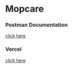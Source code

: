 # Mopcare

### Postman Documentation
[click here](https://documenter.getpostman.com/view/22271662/2s935mrQ3T)


### Vercel
[click here](https://mopcare-ebon.vercel.app/)




